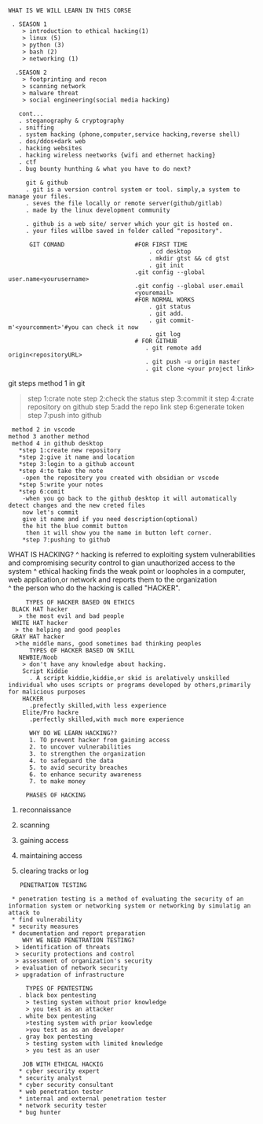     WHAT IS WE WILL LEARN IN THIS CORSE 

     . SEASON 1
        > introduction to ethical hacking(1)
        > linux (5)
        > python (3)
        > bash (2)
        > networking (1)

      .SEASON 2
        > footprinting and recon
        > scanning network
        > malware threat
        > social engineering(social media hacking)

       cont...
       . steganography & cryptography
       . sniffing
       . system hacking (phone,computer,service hacking,reverse shell)
       . dos/ddos+dark web
       . hacking websites
       . hacking wireless neetworks {wifi and ethernet hacking}
       . ctf
       . bug bounty hunthing & what you have to do next?

         git & github
         . git is a version control system or tool. simply,a system to manage your files.
         . seves the file locally or remote server(github/gitlab)
         . made by the linux development community 

         . github is a web site/ server which your git is hosted on.
         . your files willbe saved in folder called "repository".

          GIT COMAND                    #FOR FIRST TIME
                                            . cd desktop
                                            . mkdir gtst && cd gtst
                                            . git init
                                        .git config --global user.name<yourusername>
                                        .git config --global user.email
                                        <youremail>
                                        #FOR NORMAL WORKS
                                            . git status
                                            . git add.
                                            . git commit-m'<yourcomment>'#you can check it now
                                            . git log
                                        # FOR GITHUB
                                           . git remote add origin<repositoryURL>
                                           . git push -u origin master
                                           . git clone <your project link>    

git steps method 1 in git
  > step 1:crate note
  > step 2:check the status
  > step 3:commit it
  > step 4:crate repository on github
  > step 5:add the repo link
  > step 6:generate token
  > step 7:push into github

     method 2 in vscode
    method 3 another method
     method 4 in github desktop
       *step 1:create new repository
       *step 2:give it name and location
       *step 3:login to a github account
       *step 4:to take the note
        -open the repositery you created with obsidian or vscode
       *step 5:write your notes
       *step 6:comit
        -when you go back to the github desktop it will automatically detect changes and the new creted files 
        now let's commit
        give it name and if you need description(optional)
        the hit the blue commit button
         then it will show you the name in button left corner.
        *step 7:pushing to github


 WHAT IS HACKING?
    ^ hacking is referred to exploiting system vulnerabilities
       and compromising security control to gian unauthorized
       access to the system
    ^ ethical hacking finds the weak point or loopholes in a computer,
        web application,or network and reports them to the organization  
    ^ the person who do the hacking is called "HACKER".
         
         TYPES OF HACKER BASED ON ETHICS
     BLACK HAT hacker
       > the most evil and bad people
     WHITE HAT hacker
      > the helping and good peoples 
     GRAY HAT hacker
      >the middle mans, good sometimes bad thinking peoples 
          TYPES OF HACKER BASED ON SKILL
       NEWBIE/Noob
        > don't have any knowledge about hacking.
        Script Kiddie
          . A script kiddie,kiddie,or skid is arelatively unskilled individual who uses scripts or programs developed by others,primarily for malicious purposes       
        HACKER
          .prefectly skilled,with less experience
        Elite/Pro hackre
          .perfectly skilled,with much more experience 

          WHY DO WE LEARN HACKING??
          1. TO prevent hacker from gaining access
          2. to uncover vulnerabilities
          3. to strengthen the organization
          4. to safeguard the data 
          5. to avid security breaches
          6. to enhance security awareness
          7. to make money

         PHASES OF HACKING
   1. reconnaissance
   2. scanning
   3. gaining access
   4. maintaining access
   5. clearing tracks or log

          PENETRATION TESTING
     * penetration testing is a method of evaluating the security of an information system or networking system or networking by simulatig an attack to
     * find vulnerability
     * security measures 
     * documentation and report preparation  
        WHY WE NEED PENETRATION TESTING?
      > identification of threats 
      > security protections and control 
      > assessment of organization's security
      > evaluation of network security
      > upgradation of infrastructure
            
         TYPES OF PENTESTING
       . black box pentesting
         > testing system without prior knowledge
         > you test as an attacker
       . white box pentesting
         >testing system with prior koowledge
         >you test as as an developer  
       . gray box pentesting
         > testing system with limited knowledge
         > you test as an user    

        JOB WITH ETHICAL HACKIG 
       * cyber security expert
       * security analyst
       * cyber security consultant
       * web penetration tester
       * internal and external penetration tester
       * network security tester
       * bug hunter